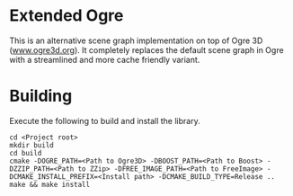 Extended Ogre
=============

This is an alternative scene graph implementation on top of Ogre 3D (www.ogre3d.org). It completely replaces
the default scene graph in Ogre with a streamlined and more cache friendly variant.


Building
========

Execute the following to build and install the library.

    cd <Project root>
    mkdir build
    cd build
    cmake -DOGRE_PATH=<Path to Ogre3D> -DBOOST_PATH=<Path to Boost> -DZZIP_PATH=<Path to ZZip> -DFREE_IMAGE_PATH=<Path to FreeImage> -DCMAKE_INSTALL_PREFIX=<Install path> -DCMAKE_BUILD_TYPE=Release ..
    make && make install
